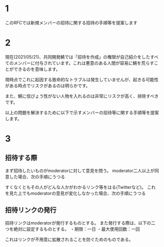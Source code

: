 # 1

このRFCでは新規メンバーの招待に関する招待の手順等を提案します



# 2

現在(2021/05/21)、共同開発鯖では「招待を作成」の権限が自己紹介をしたすべてのメンバーに付与されています。これは悪意のある人間が容易に鯖を荒らすことができるのを意味します。



現時点でこれに起因する致命的なトラブルは発生していませんが、起きる可能性がある時点でリスクがあるのは明らかです。

また、鯖に信ぴょう性がない人物を入れるのは非常にリスクが高く、排除すべきです。

以上の問題を解決するために以下で示すメンバーの招待等に関する手順等を提案します。

# 3

## 招待する際
まず招待したいものがmoderatorに対して意見を問う。
moderator二人以上が同意した場合、次の手順にうつる

すくなくともその人がどんな人かがわかるリンク等をはる(Twitterなど)。
これを見た上でもmoderatorの意見が変化しなかった場合、次の手順にうつる

## 招待リンクの発行

招待リンクはmoderatorが発行するものとする。
また発行する際は、以下の二つを絶対に設定するものとする。
・期限：一日
・最大使用回数：一回

これはリンクが不用意に拡散されることを防ぐためのものである。
